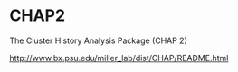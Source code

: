 # CHAP2
The Cluster History Analysis Package (CHAP 2)

http://www.bx.psu.edu/miller_lab/dist/CHAP/README.html
